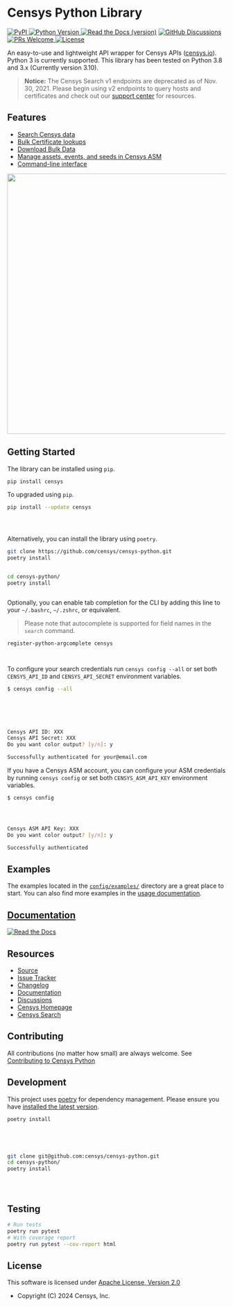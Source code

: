 # Censys Python Library



[
![PyPI](https://img.shields.io/pypi/v/censys?color=orange&logo=pypi&logoColor=orange)
](https://pypi.org/project/censys/)
[
![Python Version](https://img.shields.io/badge/python-3.8%2B-blue?logo=python)
](https://www.python.org/downloads/)
[
![Read the Docs (version)
](https://img.shields.io/readthedocs/censys-python/latest?logo=read%20the%20docs)](https://censys-python.readthedocs.io/en/stable/?badge=stable)
[
![GitHub Discussions](https://img.shields.io/badge/GitHub-Discussions-brightgreen?logo=github)
](https://github.com/censys/censys-python/discussions)
[
![PRs Welcome](https://img.shields.io/badge/PRs-welcome-organge.svg?logo=git&logoColor=organge)
](http://makeapullrequest.com)
[
![License](https://img.shields.io/github/license/censys/censys-python?logo=apache)
](https://github.com/censys/censys-python/blob/main/LICENSE)

An easy-to-use and lightweight API wrapper for Censys APIs ([censys.io](https://censys.io/)). Python 3 is currently supported. This library has been tested on Python 3.8 and 3.x (Currently version 3.10).






> **Notice:** The Censys Search v1 endpoints are deprecated as of Nov. 30, 2021. Please begin using v2 endpoints to query hosts and certificates and check out our [support center](https://support.censys.io/hc/en-us/sections/360013076551-Censys-Search-2-0) for resources.

## Features

- [Search Censys data](https://censys-python.readthedocs.io/en/stable/usage-v2.html)
- [Bulk Certificate lookups](https://censys-python.readthedocs.io/en/stable/usage-v2.html#bulk-view)
- [Download Bulk Data](https://censys-python.readthedocs.io/en/stable/usage-v1.html#data)
- [Manage assets, events, and seeds in Censys ASM](https://censys-python.readthedocs.io/en/stable/usage-asm.html)
- [Command-line interface](https://censys-python.readthedocs.io/en/stable/cli.html)

<!-- markdownlint-disable MD033 -->

<a href="https://asciinema.org/a/500416" target="_blank"><img src="https://asciinema.org/a/500416.svg" width="600"/></a>

<!-- markdownlint-enable MD033 -->

## Getting Started

The library can be installed using `pip`.

```sh
pip install censys

```

To upgraded using `pip`.

```sh
pip install --update censys





```

Alternatively, you can install the library using `poetry`.

```sh
git clone https://github.com/censys/censys-python.git
poetry install


cd censys-python/
poetry install



```

Optionally, you can enable tab completion for the CLI by adding this line to your `~/.bashrc`, `~/.zshrc`, or equivalent.

> Please note that autocomplete is supported for field names in the `search` command.

```sh
register-python-argcomplete censys




```

To configure your search credentials run `censys config --all` or set both `CENSYS_API_ID` and `CENSYS_API_SECRET` environment variables.






```sh
$ censys config --all






Censys API ID: XXX
Censys API Secret: XXX
Do you want color output? [y/n]: y

Successfully authenticated for your@email.com
```

If you have a Censys ASM account, you can configure your ASM credentials by running `censys config` or set both `CENSYS_ASM_API_KEY` environment variables.




```sh
$ censys config




Censys ASM API Key: XXX
Do you want color output? [y/n]: y

Successfully authenticated
```

## Examples

The examples located in the [`config/examples/`](config/examples/) directory are a great place to start. You can also find more examples in the [usage documentation](https://censys-python.readthedocs.io/en/stable/usage-v2.html).


## [Documentation](https://censys-python.readthedocs.io/)

[
![Read the Docs](https://raw.githubusercontent.com/censys/censys-python/main/docs/_static/readthedocs.png)
](https://censys-python.readthedocs.io/)



## Resources

- [Source](https://github.com/censys/censys-python)
- [Issue Tracker](https://github.com/censys/censys-python/issues)
- [Changelog](https://github.com/censys/censys-python/releases)
- [Documentation](https://censys-python.rtfd.io)
- [Discussions](https://github.com/censys/censys-python/discussions)
- [Censys Homepage](https://censys.io/)
- [Censys Search](https://search.censys.io/)

## Contributing

All contributions (no matter how small) are always welcome. See [Contributing to Censys Python](.github/CONTRIBUTING.md)

## Development

This project uses [poetry](https://python-poetry.org/) for dependency management. Please ensure you have [installed the latest version](https://python-poetry.org/docs/#installation).

```sh
poetry install





git clone git@github.com:censys/censys-python.git
cd censys-python/
poetry install





```

## Testing

```sh
# Run tests
poetry run pytest
# With coverage report
poetry run pytest --cov-report html
```

## License

This software is licensed under [Apache License, Version 2.0](http://www.apache.org/licenses/LICENSE-2.0)

- Copyright (C) 2024 Censys, Inc.
